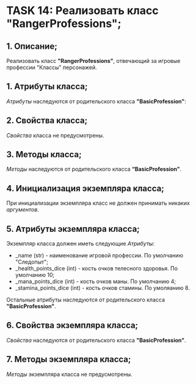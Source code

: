 # TASK 14: Реализовать класс **"RangerProfessions"**;
## 1. Описание;
Реализовать класс **"RangerProfessions"**, отвечающий за игровые профессии "Классы" персонажей.


## 1. Атрибуты класса;
*Атрибуты* наследуются от родительского класса **"BasicProfession"**:


## 2. Свойства класса;
*Свойства* класса не предусмотрены.


## 3. Методы класса;
*Методы* наследуются от родительского класса **“BasicProfession”**.


## 4. Инициализация экземпляра класса;
При инициализации экземпляра класс не должен принимать никаких *аргументов*.


## 5. Атрибуты экземпляра класса;
Экземпляр класса должен иметь следующие *Атрибуты*:
* _name (str) - наименование игровой профессии. По умолчанию "Следопыт";
* _health_points_dice (int) - кость очков телесного здоровья. По умолчанию 10;
* _mana_points_dice (int) - кость очков маны. По умолчанию 4;
* _stamina_points_dice (int) - кость очков стамины. По умоляанию 8.

Остальные атрибуты наследуются от родительского класса **"BasicProfession"**.

## 6. Свойства экземпляра класса;
*Свойства* наследуются от родительского класса **"BasicProfession"**.


## 7. Методы экземпляра класса;
*Методы* экземпляра класса не предусмотрены.

